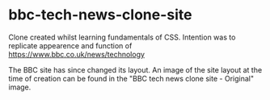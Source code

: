 # bbc-tech-news-clone-site

Clone created whilst learning fundamentals of CSS. Intention was to replicate appearence and function of https://www.bbc.co.uk/news/technology

The BBC site has since changed its layout. An image of the site layout at the time of creation can be found in the "BBC tech news clone site - Original" image.
